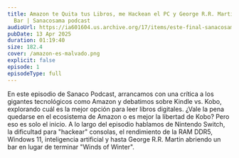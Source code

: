 ```yaml
---
title: Amazon te Quita tus Libros, me Hackean el PC y George R.R. Martin Abre un
  Bar | Sanacosama podcast
audioUrl: https://ia601604.us.archive.org/17/items/este-final-sanacosama-1/este%20final%20sanacosama%201.mp3
pubDate: 13 Apr 2025
duration: 01:19:40
size: 182.4
cover: /amazon-es-malvado.png
explicit: false
episode: 1
episodeType: full
---
```

En este episodio de Sanaco Podcast, arrancamos con una crítica a los gigantes tecnológicos como Amazon y debatimos sobre Kindle vs. Kobo, explorando cuál es la mejor opción para leer libros digitales. ¿Vale la pena quedarse en el ecosistema de Amazon o es mejor la libertad de Kobo? Pero eso es solo el inicio. A lo largo del episodio hablamos de Nintendo Switch, la dificultad para "hackear" consolas, el rendimiento de la RAM DDR5, Windows 11, inteligencia artificial y hasta George R.R. Martin abriendo un bar en lugar de terminar "Winds of Winter".